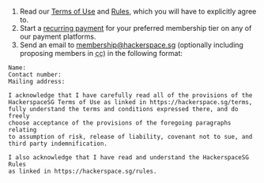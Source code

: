 1. Read our [Terms of Use](/terms) and [Rules](/rules), which you will have to explicitly agree to.
1. Start a [recurring payment](https://docs.hackerspace.sg/handbook/payment) for your preferred membership tier on any of our payment platforms.
1. Send an email to [membership@hackerspace.sg](mailto:membership@hackerspace.sg?subject=HackerspaceSG%20Membership) (optionally including proposing members in <abbr title="Carbon copy">cc</abbr>) in the following format:

```
Name:
Contact number:
Mailing address:

I acknowledge that I have carefully read all of the provisions of the
HackerspaceSG Terms of Use as linked in https://hackerspace.sg/terms,
fully understand the terms and conditions expressed there, and do freely
choose acceptance of the provisions of the foregoing paragraphs relating
to assumption of risk, release of liability, covenant not to sue, and
third party indemnification.

I also acknowledge that I have read and understand the HackerspaceSG Rules
as linked in https://hackerspace.sg/rules.
```
